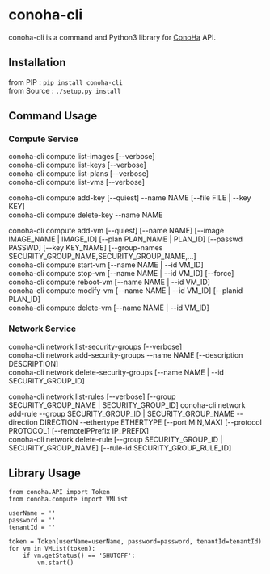 conoha-cli
==========
conoha-cli is a command and Python3 library for [ConoHa](https://www.conoha.jp/) API.

Installation
------------
from PIP : ``` pip install conoha-cli ```  
from Source : ``` ./setup.py install ```  

Command Usage
-------------
### Compute Service
conoha-cli compute list-images \[--verbose\]  
conoha-cli compute list-keys \[--verbose\]  
conoha-cli compute list-plans \[--verbose\]  
conoha-cli compute list-vms \[--verbose\]  

conoha-cli compute add-key \[--quiest\] --name NAME \[--file FILE | --key KEY\]  
conoha-cli compute delete-key --name NAME  

conoha-cli compute add-vm \[--quiest\] \[--name NAME\] \[--image IMAGE_NAME | IMAGE\_ID\] \[--plan PLAN_NAME | PLAN\_ID\] \[--passwd PASSWD\] \[--key KEY\_NAME\] \[--group-names SECURITY\_GROUP\_NAME,SECURITY\_GROUP\_NAME,...\]  
conoha-cli compute start-vm  \[--name NAME | --id VM\_ID\]  
conoha-cli compute stop-vm   \[--name NAME | --id VM\_ID\] \[--force\]  
conoha-cli compute reboot-vm \[--name NAME | --id VM\_ID\]  
conoha-cli compute modify-vm \[--name NAME | --id VM\_ID\] \[--planid PLAN\_ID\]  
conoha-cli compute delete-vm \[--name NAME | --id VM\_ID\]  

### Network Service
conoha-cli network list-security-groups \[--verbose\]  
conoha-cli network add-security-groups --name NAME \[--description DESCRIPTION\]  
conoha-cli network delete-security-groups \[--name NAME | --id SECURITY\_GROUP\_ID\]  

conoha-cli network list-rules \[--verbose\] \[--group SECURITY\_GROUP\_NAME | SECURITY\_GROUP\_ID\]
conoha-cli network add-rule --group SECURITY\_GROUP\_ID | SECURITY\_GROUP\_NAME --direction DIRECTION --ethertype ETHERTYPE \[--port MIN,MAX\] \[--protocol PROTOCOL\] \[--remoteIPPrefix IP\_PREFIX\]  
conoha-cli network delete-rule \[--group SECURITY\_GROUP\_ID | SECURITY\_GROUP\_NAME\] \[--rule-id SECURITY\_GROUP\_RULE\_ID\]  

Library Usage
-------------
```
from conoha.API import Token
from conoha.compute import VMList

userName = ''
password = ''
tenantId = ''

token = Token(userName=userName, password=password, tenantId=tenantId)
for vm in VMList(token):
	if vm.getStatus() == 'SHUTOFF':
		vm.start()

```
